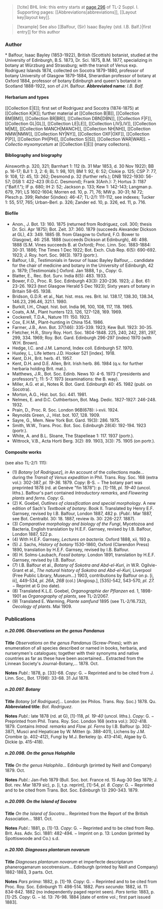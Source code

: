 > [!cite] BHL link: this entry starts at [page 296](https://www.biodiversitylibrary.org/page/33265023) of TL-2 Suppl. I.
> Supporting pages: [[Abbreviations|abbreviations]], [[Layout key|layout key]].

> [!example] See also [[Balfour, (Sir) Isaac Bayley {std. I.B. Balf.}|first entry]] for this author

### Author

\* Balfour, Isaac Bayley (1853-1922), British (Scottish) botanist, studied at the University of Edinburgh, B.S. 1873, Dr. Sci. 1875, B.M. 1877, specializing in botany at Würzburg and Strassburg; with the transit of Venus exp. Rodriguez Islands 1874, collected on Socotra 1879-1880, professor of botany University of Glasgow 1879-1884, Sherardian professor of botany at Oxford 1884, professor of botany Edinburgh and queen's botanist in Scotland 1888-1922, son of J.H. Balfour. 
**Abbreviated name**: *I.B. Balf.*

#### Herbarium and types

[[Collection E|E]]; first set of Rodriguez and Socotra (1874-1875) at [[Collection K|K]]; further material at [[Collection B|B]], [[Collection BM|BM]], [[Collection BR|BR]], [[Collection DBN|DBN]], [[Collection F|F]], [[Collection GL|GL]], [[Collection LE|LE]], [[Collection LIV|LIV]], [[Collection M|M]], [[Collection MANCH|MANCH]], [[Collection NH|NH]], [[Collection NMW|NMW]], [[Collection NY|NY]], [[Collection OXF|OXF]], [[Collection P|P]], [[Collection PH|PH]], [[Collection S|S]], [[Collection WAR|WAR]]. − *Collectio myxomycetum* at [[Collection E|E]] (many collectors).

#### Bibliography and biography

Ainsworth p. 320, 321; Barnhart 1: 112 (b. 31 Mar 1853, d. 30 Nov 1922); BB p. 16-17; BJI 1: 3, 2: 6; BL 1: 98, 101; BM 1: 92, 6: 52; Clokie p. 125; CSP 7: 77, 9: 108, 12: 45, 13: 262; Desmond p. 32 (further refs.); DNB 1922-1930: 56-57; DSB 1: 422-423 (R.G.C. Desmond); Frank 3(Anh.): 7; Hortus 3: 1187 ("Balf.f."); IF p. 680; IH 2: 52; Jackson p. 133; Kew 1: 142-143; Langman p. 679, 791; LS 1602-1604; Morren ed. 10, p. 71, 76; MW p. 30-31; NI 72; Plesch p. 399; Rehder 5(index): 46-47; TL-2/1: 111-112, see indexes; Tucker 1: 55, 517, 765; Urban-Berl. p. 326; Zander ed. 10, p. 326, ed. 11, p. 716.

#### Biofile

- Anon., J. Bot. 13: 160. 1875 (returned from Rodriguez, coll. 300; thesis Dr. Sci. Apr 1875); Bot. Zeit. 37: 360. 1879 (succeeds Alexander Dickson at GL), 43: 349. 1885 (B. from Glasgow to Oxford, F.O. Bower to Glasgow), 46: 258. 1888 (succeeds Dickson at Edinburgh), 46: 498. 1888 (S.M. Vines succeeds B. at Oxford); Proc. Linn. Soc. 1883-1884: 30-31. 1886; The Times 1 Dec 1922; Bot. Exch. Club Rep. 6(5): 690-692. 1923; J. Roy. hort. Soc. 98(3). 1973 (portr.).
- Balfour, I.B., Testimonials in favour of Isaac Bayley Balfour,... candidate for the chair of medicine and botany in the University of Edinburgh, 42 p. 1879; \[Testimonials:\] Oxford. Jan 1888, 1 p., *Copy*: G.
- Blatter, E., Rec. Bot. Surv. India 8(5): 483. 1933.
- Bower, F.O., Proc. R. Soc. Edinburgh 43(3): 230-236. 1923; J. Bot. 61: 23-26. 1923 (text Glasgow Herald 5 Dec 1923); Sixty years of botany in Britain 58-65. 1938.
- Bridson, G.D.R. et al., Nat. hist. mss. res. Brit. Isl. 138.17, 138.30, 138.34, 146.23, 296.46, 321.1. 1980.
- Burkill, I.H., Chapt. hist. bot. India 96, 100, 108, 117, 118. 1965.
- Coats, A.M., Plant hunters 123, 126, 127-128, 169. 1969.
- Cockerell, T.D.A., Nature 111: 150. 1923.
- Cox, E.H.M., Plant-hunting in China 154. 1986.
- Farmer, J.B., Ann. Bot. 37(146): 335-339. 1923; Kew Bull. 1923: 30-35.
- Fletcher, H.R., Story Roy. Hort. Soc. 1804-1848. 225, 240, 242, 281, 297, 299, 334. 1969; Roy. Bot. Gard. Edinburgh 296-297 (index) 1970 (with W.H. Brown).
- Hedge, I.C. and J.M. Lamond, Index coll. Edinburgh 57. 1970.
- Huxley, L., Life letters J.D. Hooker 521 \[index\]. 1918.
- Kent, D.H., Brit. herb. 41. 1957.
- Kent, D.H. and D.E. Allen, Brit. Irish herb. 86. 1984 (q.v. for further herbaria holding Brit. mat.).
- Matthews, J.R., Bot. Soc. Edinb. News 10: 4-6. 1973 ("presidents and professors"); 11: 5-7. 1973 (examinations: the B. way).
- Miller, A.G. et al., Notes R. Bot. Gard. Edinburgh 40: 45. 1982 (publ. on Socotra).
- Morton, A.G., Hist. bot. Sci. 441. 1981.
- Nelmes, E. and D.C. Cuthbertson, Bot. Mag. Dedic. 1827-1927: 246-248. 1932.
- Prain, D., Proc. R. Soc. London 96B(678): i-xvii. 1924.
- Reynolds Green, J., Hist. bot. 107, 128. 1909.
- Sayre, G., Mem. New York Bot. Gard. 19(3): 286. 1975.
- Smith, W.W., Trans. Proc. Bot. Soc. Edinburgh 28(4): 192-194. 1923 (portr.).
- White, A. and B.L. Sloane, The Stapelieae 1: 117. 1937 (portr.).
- Wittrock, V.B., Acta Horti Berg. 3(2): 89. 1903, 3(3): 75. 1905 (on portr.).

#### Composite works

(see also TL-2/1: 111): 
- (1) *Botany* \[of *Rodriguez*\], *in* An account of the collections made... during the *Transit of Venus expedition* in Phil. Trans. Roy. Soc. 168 (extra vol.): 302-387, *pl. 19-36.* 1879. *Copy*: B-S. − The botany part was preprinted 1878 (rd. at Genève "fin 1878"): p. \[1\]-118, *pl. 19-40* (uncol. liths.). Balfour's part contained *Introductory remarks*, and *Flowering plants* and *ferns*. *Copy*: G.
- (2) K. Goebel, *Outlines of classification and special morphology*. A new edition of Sach's *Textbook of botany*. Book II. Translated by Henry E.F. Garnsey, revised by I.B. Balfour, London 1887, 482 p. (*Publ*.: Mar 1887, see Bot. Centralbl. 30: 18. 1887, review ib. 30: 226-227. 1887).
- (3) *Comparative morphology and biology of the Fungi*, Mycetozoa and Bacteria, English translation by H.E.F. Garnsey, revised by I.B. Balfour, London 1887, 522 p.
- (4) With H.E.F. Garnsey, *Lectures on bacteria*. Oxford 1888, xii, 193 p.
- (5) J. Sachs, *History of botany* 1530-1860, Oxford (Clarendon Press) 1890, translation by H.E.F. Garnsey, revised by I.B. Balfour.
- (6) H. Solms-Laubach, *Fossil botany*. London 1891, translation by H.E.F. Garnsey, revised by I.B. Balfour.
- (7) I.B. Balfour et al., *Botany of Sokotra and Abd-el-Kuri*, *in* W.R. Ogilvie-Grant et al., *The natural history of Sokotra and Abd-el-Kuri*, Liverpool (Free Public Library, Museum...) 1903, contributions by Balfour on p. \[i, iii\], 449-534, *pl. 26A, 26B* (col.) \[Angiosp.\], \[535\]-542, 543-570, *pl. 27.* − Reprint at G (no date).
- (8) Translated K.L.E. Goebel, *Organographie der Pflanzen* ed. 1, 1898-1901 as *Organography of plants*, see TL-2/2067.
- (9) Translated E. Warming, *Plante samfund* 1895 (see TL-2/16.732), *Oecology of plants*. Mai 1909.

### Publications

##### n.20.096. Observations on the genus Pandanus

**Title**
*Observations on the genus Pandanus* (Screw-Pines); with an enumeration of all species described or named in books, herbaria, and nurserymen's catalogues; together with their synonyms and native countries as far as these have been ascertained... Extracted from the Linnean Society's Journal-Botany,... 1878. Oct.

**Notes**
*Publ*.: 1878, p. \[33\]-68. *Copy*: G. − Reprinted and to be cited from J. Linn. Soc., Bot. 17(98): 33-68. 31 Jul 1878.

##### n.20.097. Botany

**Title**
*Botany* \[of *Rodriguez*\]... London (ex Philos. Trans. Roy. Soc.) 1878. Qu.
**Abbreviated title**: *Bot. Rodriguez*.

**Notes**
*Publ*.: late 1878 (rd. at G), \[1\]-118, *pl. 19-40* (uncol. liths.). *Copy*: G. − Preprinted from Phil. Trans. Roy. Soc. London 168 (extra vol.): 302-418. 1879. Contains *Introd. remarks* and *Flow. pl. Ferns* by I.B. Balfour (p. 302-387), Musci and Hepaticae by W. Mitten (p. 388-401), Lichens by J.M. Crombie (p. 402-412), Fungi by M.J. Berkeley (p. 413-414), Algae by G. Dickie (p. 415-418).

##### n.20.098. On the genus Halophila

**Title**
*On the genus Halophila*... Edinburgh (printed by Neill and Company) 1879. Oct.

**Notes**
*Publ*.: Jan-Feb 1879 (Bull. Soc. bot. France rd. 15 Aug-30 Sep 1879; J. Bot. rev. Mar 1879 sic), p. \[i, t.p. reprint\], \[1\]-54, *pl. 8.* *Copy*: G. − Reprinted and to be cited from Trans. Bot. Soc. Edinburgh 13: 290-343. 1879.

##### n.20.099. On the Island of Socotra

**Title**
*On the Island of Socotra*... Reprinted from the Report of the British Association... 1881. Oct.

**Notes**
*Publ*.: 1881, p. \[1\]-13. *Copy*: G. − Reprinted and to be cited from Rep. Brit. Ass. Adv. Sci. 1881: 482-494. − Imprint on p. 13: London (printed by Spottiswoode and Co.) s.d.

##### n.20.100. Diagnoses plantarum novarum

**Title**
*Diagnoses plantarum novarum* et imperfecte descriptarum phanerogamarum socotrensium... Edinburgh (printed by Neill and Company) 1882-1883, 3 parts. Oct.

**Notes**
*Pars prima*: 1882, p. \[1\]-19. *Copy*: G. − Reprinted and to be cited from Proc. Roy. Soc. Edinburgh 11: 498-514. 1882.
*Pars secunda*: 1882, id. 11: 834-842. 1882 (no independently paged reprint seen).
*Pars tertia*: 1883, p. \[1\]-25. *Copy*: G. − Id. 13: 76-98. 1884 \[date of entire vol.; first part issued 1883\].

